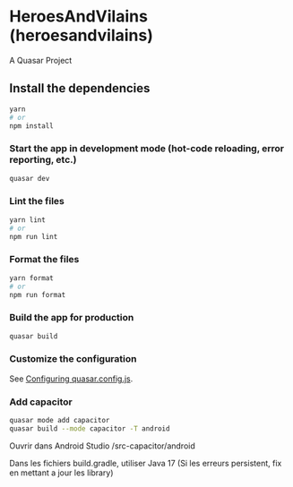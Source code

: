 # HeroesAndVilains (heroesandvilains)

A Quasar Project

## Install the dependencies
```bash
yarn
# or
npm install
```

### Start the app in development mode (hot-code reloading, error reporting, etc.)
```bash
quasar dev
```


### Lint the files
```bash
yarn lint
# or
npm run lint
```


### Format the files
```bash
yarn format
# or
npm run format
```


### Build the app for production
```bash
quasar build
```

### Customize the configuration
See [Configuring quasar.config.js](https://v2.quasar.dev/quasar-cli-webpack/quasar-config-js).

### Add capacitor
```bash
quasar mode add capacitor
quasar build --mode capacitor -T android
```

Ouvrir dans Android Studio
/src-capacitor/android

Dans les fichiers build.gradle, utiliser Java 17
(Si les erreurs persistent, fix en mettant a jour les library)
